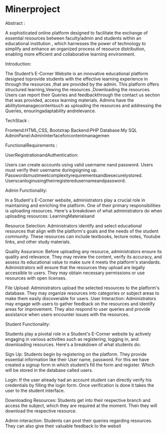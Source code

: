 # Minerproject
Abstract : 

A sophisticated online platform designed to facilitate the exchange of essential resources between faculty/admin and students within an educational institution ,
which harnesses the power of technology to simplify and enhance an organized process of resource distribution, enabling more efficient and collaborative learning environment.

Introduction: 

The Student’s E-Corner Website is an innovative educational platform designed 
toprovide students with the effective learning experience in through the resources 
,that are provided by the admin. This platform offers structured learning,Vewing the 
resources ,Downloading the resources. Users can report their Queries and 
feedbackthrough the contact us section that was provided, access learning materials. 
Admins have the abilitytomanagecontentsuch as uploading the resources and 
addressing the Queries, ensuringadaptability andrelevance. 

TechStack :

Frontend:HTML,CSS, Bootstrap 
Backend:PHP 
Database:My SQL 
AdminPanel:AdminInterfaceforcontentmanagemen

FunctionalRequirements :
 
UserRegistrationandAuthentication: 

 Users can create accounts using valid username nand password. Users must 
verify their username duringsigning up. 
Passwordsmustmeetcomplexityrequirementsandbesecurelystored. 
Userscanloginusingtheirregisteredusernameandpassword. 

Admin Functionality: 

 In a Student's E-Corner website, administrators play a crucial role in maintaining and 
enriching the platform. One of their primary responsibilities is uploading resources. Here's a 
breakdown of what administrators do when uploading resources: LearningMaterialsand 

Resource Selection: Administrators identify and select educational resources that align with the 
platform's goals and the needs of the student community. These resources can include 
textbooks, lecture notes, Youtube links, and other study materials. 

Quality Assurance: Before uploading any resource, administrators ensure its quality and 
relevance. They may review the content, verify its accuracy, and assess its educational value to 
make sure it meets the platform's standards. 
Administrators will ensure that the resources they upload are legally accessible to users. They 
may obtain necessary permissions or use resources with open licenses. 

File Upload: Administrators upload the selected resources to the platform's database. They may 
organize resources into categories or subject areas to make them easily discoverable for users. 
User Interaction: Administrators may engage with users to gather feedback on the resources 
and identify areas for improvement. They also respond to user queries and provide assistance 
when users encounter issues with the resources. 

Student Functionality: 

Students play a pivotal role in a Student's E-Corner website by actively engaging in various 
activities such as registering, logging in, and downloading resources. Here's a breakdown of 
what students do: 

Sign Up: Students begin by registering on the platform. They provide essential 
information like their User name, password. For this we have created a signup 
form in which student’s fill the form and register. Which will be stored in the 
database called users. 

Login: If the user already had an account student can directly verify his credentials 
by filling the login form. Once verification is done it takes the user to the student 
interface. 

Downloading Resources: Students get into their respective branch and access the 
subject, which they are required at the moment. Then they will download the 
respective resource. 

Admin interaction: Students can post their queries regarding resources. They 
can also give their valuable feedback to the websit
